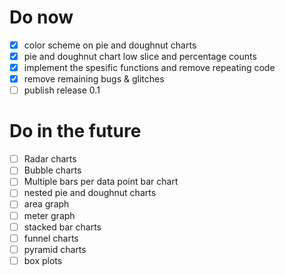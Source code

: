 # Do now

- [x] color scheme on pie and doughnut charts
- [x] pie and doughnut chart low slice and percentage counts
- [x] implement the spesific functions and remove repeating code
- [x] remove remaining bugs & glitches
- [ ] publish release 0.1

# Do in the future

- [ ] Radar charts
- [ ] Bubble charts
- [ ] Multiple bars per data point bar chart
- [ ] nested pie and doughnut charts
- [ ] area graph
- [ ] meter graph
- [ ] stacked bar charts
- [ ] funnel charts
- [ ] pyramid charts
- [ ] box plots

